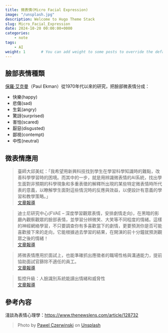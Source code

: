 ```yaml
---
title: 微表情(Micro Facial Expression)
image: "/unsplash.jpg"
description: Welcome to Hugo Theme Stack
slug: Micro_Facial_Expression
date: 2024-10-20 00:00:00+0000
categories:
    - note
tags:
    - AI
weight: 1       # You can add weight to some posts to override the default sorting (date descending)
---
```


## 臉部表情種類
[保羅·艾克曼](<https://zh.wikipedia.org/zh-tw/%E4%BF%9D%E7%BD%97%C2%B7%E8%89%BE%E5%85%8B%E6%9B%BC>)（Paul Ekman）從1970年代以來的研究，把臉部微表情分成：  
* 快樂(happy)
* 悲傷(sad)
* 生氣(angry)
* 驚訝(surprised)
* 害怕(scared)
* 厭惡(disgusted)
* 鄙視(contempt)
* 中性(neutral)

## 微表情應用

> 臺師大邱美虹：「我希望用新興科技找到學生在學習科學知識時的難點，改善科學學習時的困境。而其中的一步，就是用辨識微表情的AI系統，找出學生面對非預期的科學現象和多重表徵的解釋所出現的某些特定微表情時所代表的意義，以瞭解學生面對這些情況時的反應與效益，以便設計有意義的學習和教學策略。」  
> [文章報導](<https://humanityisland.nccu.edu.tw/qiumeihong_a/>)

> 迪士尼研究中心(FVAE – 深度學習觀眾表情，安排劇情走向)，在黑暗的影廳內觀察觀眾的臉部表情，並學習分辨微笑、大笑等不同程度的情緒。這樣的神經網絡學習，不只要調查你有多喜歡當下的劇情，更要預測你是否可能喜歡接下來的走向，它能根據過去學習的結果，在開演的前十分鐘就預測觀眾之後的情緒！  
> [文章報導](<https://mile.cloud/zh/resources/blog/facial-detection-technology-is-popular-quantifying-micro-expressions-into-big-data_39>)

> 將微表情應用於面試上，也能準確抓出應徵者的職場性格與溝通能力，提前協助面試官篩除不適任的員工。  
> [文章報導](<https://www.ithome.com.tw/news/143000>)

> 監控升級：人臉識別系統能讀出情緒和威脅性  
> [文章報導](<https://www.bbc.com/zhongwen/trad/world-44859007>)

## 參考內容
淺談為表情心理學：https://www.thenewslens.com/article/128732

> Photo by [Pawel Czerwinski](https://unsplash.com/@pawel_czerwinski) on [Unsplash](https://unsplash.com/)